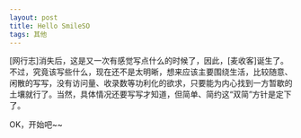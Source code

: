 ```yaml
---
layout: post
title: Hello SmileSO
tags: 其他
---
```


[网行志]消失后，这是又一次有感觉写点什么的时候了，因此，[麦收客]诞生了。不过，究竟该写些什么，现在还不是太明晰，想来应该主要围绕生活，比较随意、闲散的写写，没有访问量、收录数等功利化的欲求，只要能为内心找到一方暂歇的土壤就行了。当然，具体情况还要写写才知道，但简单、简约这“双简”方针是定下了。

OK，开始吧~~